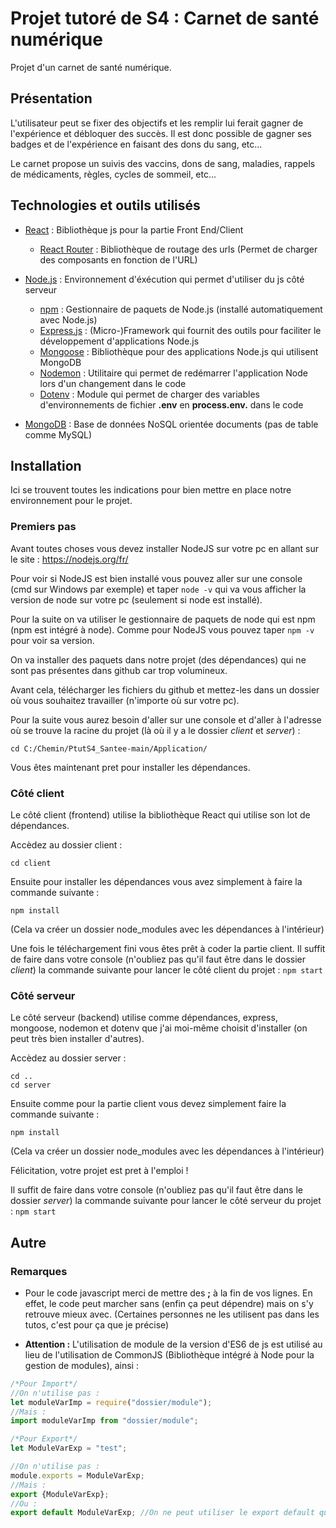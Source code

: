 # Projet tutoré de S4 : Carnet de santé numérique

Projet d'un carnet de santé numérique.

## Présentation

L'utilisateur peut se fixer des objectifs et les remplir lui ferait gagner de l'expérience et débloquer des succès.
Il est donc possible de gagner ses badges et de l'expérience en faisant des dons du sang, etc...

Le carnet propose un suivis des vaccins, dons de sang, maladies, rappels de médicaments, règles, cycles de sommeil, etc...


## Technologies et outils utilisés

* [React](https://fr.reactjs.org) : Bibliothèque js pour la partie Front End/Client
  * [React Router](https://reactrouter.com) : Bibliothèque de routage des urls (Permet de charger des composants en fonction de l'URL)

* [Node.js](https://nodejs.org/fr/) : Environnement d'éxécution qui permet d'utiliser du js côté serveur
  * [npm](https://www.npmjs.com) : Gestionnaire de paquets de Node.js (installé automatiquement avec Node.js)
  * [Express.js](https://expressjs.com/fr/) : (Micro-)Framework qui fournit des outils pour faciliter le développement d'applications Node.js
  * [Mongoose](https://mongoosejs.com) : Bibliothèque pour des applications Node.js qui utilisent MongoDB
  * [Nodemon](https://nodemon.io) : Utilitaire qui permet de redémarrer l'application Node lors d'un changement dans le code
  * [Dotenv](https://www.npmjs.com/package/dotenv) : Module qui permet de charger des variables d'environnements de fichier **.env** en **process.env.** dans le code

* [MongoDB](https://www.mongodb.com/fr) : Base de données NoSQL orientée documents (pas de table comme MySQL)


## Installation

Ici se trouvent toutes les indications pour bien mettre en place notre environnement pour le projet.

### Premiers pas

Avant toutes choses vous devez installer NodeJS sur votre pc en allant sur le site : https://nodejs.org/fr/

Pour voir si NodeJS est bien installé vous pouvez aller sur une console (cmd sur Windows par exemple) et taper ```node -v``` qui va vous afficher la version de node sur votre pc (seulement si node est installé).

Pour la suite on va utiliser le gestionnaire de paquets de node qui est npm (npm est intégré à node). Comme pour NodeJS vous pouvez taper ```npm -v``` pour voir sa version.

On va installer des paquets dans notre projet (des dépendances) qui ne sont pas présentes dans github car trop volumineux.

Avant cela, télécharger les fichiers du github et mettez-les dans un dossier où vous souhaitez travailler (n'importe où sur votre pc).

Pour la suite vous aurez besoin d'aller sur une console et d'aller à l'adresse où se trouve la racine du projet (là où il y a le dossier *client* et *server*) :

```
cd C:/Chemin/PtutS4_Santee-main/Application/
```

Vous êtes maintenant pret pour installer les dépendances.

### Côté client

Le côté client (frontend) utilise la bibliothèque React qui utilise son lot de dépendances.

Accèdez au dossier client :
```
cd client
```

Ensuite pour installer les dépendances vous avez simplement à faire la commande suivante :
```
npm install
```
(Cela va créer un dossier node_modules avec les dépendances à l'intérieur)

Une fois le téléchargement fini vous êtes prêt à coder la partie client.
Il suffit de faire dans votre console (n'oubliez pas qu'il faut être dans le dossier *client*) la commande suivante pour lancer le côté client du projet : ```npm start```


### Côté serveur

Le côté serveur (backend) utilise comme dépendances, express, mongoose, nodemon et dotenv que j'ai moi-même choisit d'installer (on peut très bien installer d'autres).

Accèdez au dossier server :
```
cd ..
cd server
```

Ensuite comme pour la partie client vous devez simplement faire la commande suivante :
```
npm install
```
(Cela va créer un dossier node_modules avec les dépendances à l'intérieur)

Félicitation, votre projet est pret à l'emploi !

Il suffit de faire dans votre console (n'oubliez pas qu'il faut être dans le dossier *server*) la commande suivante pour lancer le côté serveur du projet : ```npm start```

## Autre

### Remarques

 - Pour le code javascript merci de mettre des **;** à la fin de vos lignes. En effet, le code peut marcher sans (enfin ça peut dépendre) mais on s'y retrouve mieux avec. (Certaines personnes ne les utilisent pas dans les tutos, c'est pour ça que je précise)

 - **Attention :** L'utilisation de module de la version d'ES6 de js est utilisé au lieu de l'utilisation de CommonJS (Bibliothèque intégré à Node pour la gestion de modules), ainsi :
```javascript
/*Pour Import*/
//On n'utilise pas :
let moduleVarImp = require("dossier/module");
//Mais :
import moduleVarImp from "dossier/module";

/*Pour Export*/
let ModuleVarExp = "test";

//On n'utilise pas :
module.exports = ModuleVarExp;
//Mais :
export {ModuleVarExp};
//Ou :
export default ModuleVarExp; //On ne peut utiliser le export default qu'une fois dans un document
```